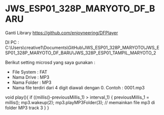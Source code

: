 # JWS_ESP01_328P_MARYOTO_DF_BARU
Ganti Library https://github.com/enjoyneering/DFPlayer

DI PC :
C:\Users\creative1\Documents\GitHub\JWS_ESP01_328P_MARYOTO\JWS_ESP01_328P_MARYOTO_DF_BARU\JWS_328P_ESP01_TAMPIL_MARYOTO_2

Berikut setting microsd yang saya gunakan :
- File System : FAT
- Nama Drive : MP3
- Nama Folder : MP3
- Nama file terdiri dari 4 digit diawali dengan 0. Contoh : 0001.mp3

void play(){
  if ((millis()-previousMillis_1) > interval_1) {
  previousMillis_1 = millis();
  mp3.wakeup(2);
  mp3.playMP3Folder(3); // memainkan file mp3 di folder MP3 track 3 
  }
}
